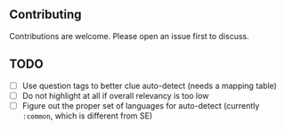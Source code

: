 ## Contributing

Contributions are welcome.  Please open an issue first to discuss.

## TODO

- [ ] Use question tags to better clue auto-detect (needs a mapping table)
- [ ] Do not highlight at all if overall relevancy is too low
- [ ] Figure out the proper set of languages for auto-detect (currently `:common`, which is different from SE)
